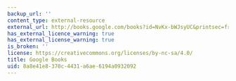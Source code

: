 ```yaml
---
backup_url: ''
content_type: external-resource
external_url: http://books.google.com/books?id=NvKx-bWJsyUC&printsec=frontcover
has_external_licence_warning: true
has_external_license_warning: true
is_broken: ''
license: https://creativecommons.org/licenses/by-nc-sa/4.0/
title: Google Books
uid: 8a8e41e8-370c-4431-a6ae-6194a0932092
---
```


